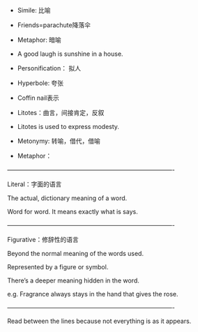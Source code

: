 
- Simile: 比喻
 - Friends=parachute降落伞

- Metaphor: 暗喻
 - A good laugh is sunshine in a house.

- Personification： 拟人

- Hyperbole: 夸张
 - Coffin nail表示

- Litotes：曲言，间接肯定，反叙
 - Litotes is used to express modesty.

- Metonymy: 转喻，借代，借喻



- Metaphor：

———————————————————————————-

Literal：字面的语言

The actual, dictionary meaning of a word.

Word for word. It means exactly what is says.

———————————————————————————-

Figurative：修辞性的语言

Beyond the normal meaning of the words used.

Represented by a figure or symbol.

There’s a deeper meaning hidden in the word.

e.g.  Fragrance always stays in the hand that gives the rose.

———————————————————————————-

Read between the lines because not everything is as it appears.
